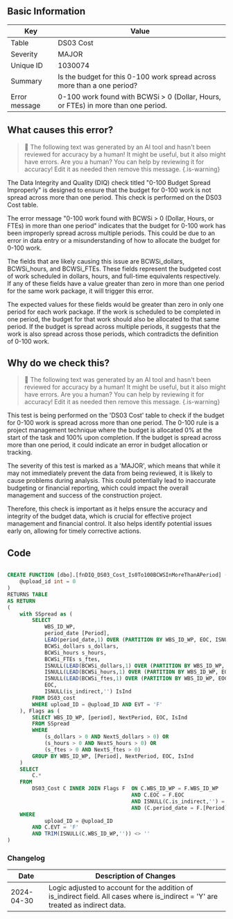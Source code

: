 ## Basic Information

| Key           | Value                                                                             |
| ------------- | --------------------------------------------------------------------------------- |
| Table         | DS03 Cost                                                                         |
| Severity      | MAJOR                                                                           |
| Unique ID     | 1030074                                                                           |
| Summary       | Is the budget for this 0-100 work spread across more than a one period?           |
| Error message | 0-100 work found with BCWSi > 0 (Dollar, Hours, or FTEs) in more than one period. |

## What causes this error?

> :robot: The following text was generated by an AI tool and hasn't been reviewed for accuracy by a human! It might be useful, but it also might have errors. Are you a human? You can help by reviewing it for accuracy! Edit it as needed then remove this message.
> {.is-warning}

The Data Integrity and Quality (DIQ) check titled "0-100 Budget Spread Improperly" is designed to ensure that the budget for 0-100 work is not spread across more than one period. This check is performed on the DS03 Cost table.

The error message "0-100 work found with BCWSi > 0 (Dollar, Hours, or FTEs) in more than one period" indicates that the budget for 0-100 work has been improperly spread across multiple periods. This could be due to an error in data entry or a misunderstanding of how to allocate the budget for 0-100 work.

The fields that are likely causing this issue are BCWSi_dollars, BCWSi_hours, and BCWSi_FTEs. These fields represent the budgeted cost of work scheduled in dollars, hours, and full-time equivalents respectively. If any of these fields have a value greater than zero in more than one period for the same work package, it will trigger this error.

The expected values for these fields would be greater than zero in only one period for each work package. If the work is scheduled to be completed in one period, the budget for that work should also be allocated to that same period. If the budget is spread across multiple periods, it suggests that the work is also spread across those periods, which contradicts the definition of 0-100 work.

## Why do we check this?

> :robot: The following text was generated by an AI tool and hasn't been reviewed for accuracy by a human! It might be useful, but it also might have errors. Are you a human? You can help by reviewing it for accuracy! Edit it as needed then remove this message.
> {.is-warning}

This test is being performed on the 'DS03 Cost' table to check if the budget for 0-100 work is spread across more than one period. The 0-100 rule is a project management technique where the budget is allocated 0% at the start of the task and 100% upon completion. If the budget is spread across more than one period, it could indicate an error in budget allocation or tracking.

The severity of this test is marked as a 'MAJOR', which means that while it may not immediately prevent the data from being reviewed, it is likely to cause problems during analysis. This could potentially lead to inaccurate budgeting or financial reporting, which could impact the overall management and success of the construction project.

Therefore, this check is important as it helps ensure the accuracy and integrity of the budget data, which is crucial for effective project management and financial control. It also helps identify potential issues early on, allowing for timely corrective actions.

## Code

```sql

CREATE FUNCTION [dbo].[fnDIQ_DS03_Cost_Is0To100BCWSInMoreThanAPeriod] (
	@upload_id int = 0
)
RETURNS TABLE
AS RETURN
(
	with SSpread as (
		SELECT
			WBS_ID_WP,
			period_date [Period],
			LEAD(period_date,1) OVER (PARTITION BY WBS_ID_WP, EOC, ISNULL(is_indirect,'') ORDER BY period_date) AS NextPeriod,
			BCWSi_dollars s_dollars,
			BCWSi_hours s_hours,
			BCWSi_FTEs s_ftes,
			ISNULL(LEAD(BCWSi_dollars,1) OVER (PARTITION BY WBS_ID_WP, EOC, ISNULL(is_indirect,'') ORDER by period_date),0) AS NextS_dollars,
			ISNULL(LEAD(BCWSi_hours,1) OVER (PARTITION BY WBS_ID_WP, EOC, ISNULL(is_indirect,'') ORDER by period_date),0) AS NextS_hours,
			ISNULL(LEAD(BCWSi_ftes,1) OVER (PARTITION BY WBS_ID_WP, EOC, ISNULL(is_indirect,'') ORDER by period_date),0) AS NextS_ftes,
			EOC,
			ISNULL(is_indirect,'') IsInd
		FROM DS03_cost
		WHERE upload_ID = @upload_ID AND EVT = 'F'
	), Flags as (
		SELECT WBS_ID_WP, [period], NextPeriod, EOC, IsInd
		FROM SSpread
		WHERE
			(s_dollars > 0 AND NextS_dollars > 0) OR
			(s_hours > 0 AND NextS_hours > 0) OR
			(s_ftes > 0 AND NextS_ftes > 0)
		GROUP BY WBS_ID_WP, [Period], NextPeriod, EOC, IsInd
	)
	SELECT
		C.*
	FROM
		DS03_Cost C INNER JOIN Flags F 	ON C.WBS_ID_WP = F.WBS_ID_WP
										AND C.EOC = F.EOC
										AND ISNULL(C.is_indirect,'') = F.IsInd
										AND (C.period_date = F.[Period] OR C.period_date = F.NextPeriod)
	WHERE
			upload_ID = @upload_ID
		AND C.EVT = 'F'
		AND TRIM(ISNULL(C.WBS_ID_WP,'')) <> ''
)
```

### Changelog

| Date       | Description of Changes                                                                                                           |
| ---------- | -------------------------------------------------------------------------------------------------------------------------------- |
| 2024-04-30 | Logic adjusted to account for the addition of is_indirect field. All cases where is_indirect = 'Y' are treated as indirect data. |
